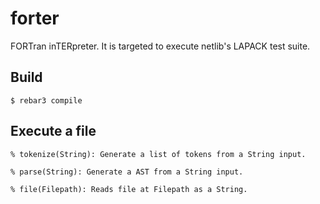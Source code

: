forter
=====

FORTran inTERpreter.
It is targeted to execute netlib's LAPACK test suite.

Build
-----
    $ rebar3 compile

Execute a file
-----
    % tokenize(String): Generate a list of tokens from a String input.
    
    % parse(String): Generate a AST from a String input.
    
    % file(Filepath): Reads file at Filepath as a String.

